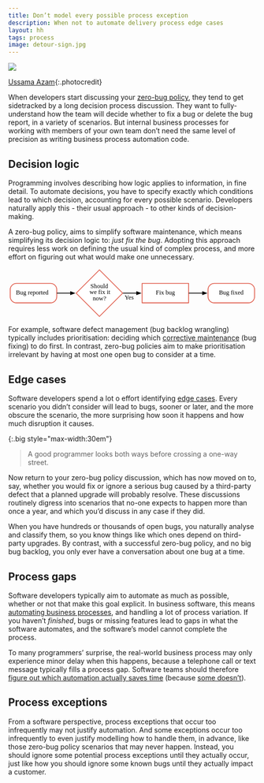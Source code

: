 ```yaml
---
title: Don’t model every possible process exception
description: When not to automate delivery process edge cases
layout: hh
tags: process
image: detour-sign.jpg
---
```


![](detour-sign.jpg)

[Ussama Azam](https://unsplash.com/photos/kMb4qE_zj3Q){:.photocredit}

When developers start discussing your [zero-bug policy](zero-bug-policy),
they tend to get sidetracked by a long decision process discussion.
They want to fully-understand how the team will decide whether to fix a bug or delete the bug report, in a variety of scenarios.
But internal business processes for working with members of your own team don’t need the same level of precision as writing business process automation code.

## Decision logic

Programming involves describing how logic applies to information, in fine detail.
To automate decisions, you have to specify exactly which conditions lead to which decision, accounting for every possible scenario.
Developers naturally apply this - their usual approach - to other kinds of decision-making.

A zero-bug policy, aims to simplify software maintenance, which means simplifying its decision logic to: _just fix the bug_.
Adopting this approach requires less work on defining the usual kind of complex process, and more effort on figuring out what would make one unnecessary.

<svg xmlns:xl="http://www.w3.org/1999/xlink" version="1.1" xmlns="http://www.w3.org/2000/svg" xmlns:dc="http://purl.org/dc/elements/1.1/" viewBox="0 0 640 130" width="640" height="130">
  <defs>
    <marker orient="auto" overflow="visible" markerUnits="strokeWidth" id="FilledArrow_Marker" stroke-linejoin="miter" stroke-miterlimit="10" viewBox="-1 -3 7 6" markerWidth="7" markerHeight="6" color="black">
      <g>
        <path d="M 4.8 0 L 0 -1.8 L 0 1.8 Z" fill="currentColor" stroke="currentColor" stroke-width="1"/>
      </g>
    </marker>
  </defs>
  <g id="Canvas_1" stroke-dasharray="none" fill-opacity="1" fill="none" stroke="none" stroke-opacity="1">
    <title>Canvas 1</title>
    <g id="Canvas_1_credits">
      <title>credits</title>
      <g id="Graphic_9">
        <path d="M 21 40 L 109 40 C 117.83656 40 125 47.163444 125 56 L 125 74 C 125 82.83656 117.83656 90 109 90 L 21 90 C 12.163444 90 5 82.83656 5 74 L 5 56 C 5 47.163444 12.163444 40 21 40 Z" fill="white"/>
        <path d="M 21 40 L 109 40 C 117.83656 40 125 47.163444 125 56 L 125 74 C 125 82.83656 117.83656 90 109 90 L 21 90 C 12.163444 90 5 82.83656 5 74 L 5 56 C 5 47.163444 12.163444 40 21 40 Z" stroke="#df5a49" stroke-linecap="round" stroke-linejoin="round" stroke-width="2"/>
        <text transform="translate(10 57)" fill="black">
          <tspan font-family="Source Sans Pro" font-size="16" fill="black" x="9.765625" y="12">Bug reported</tspan>
        </text>
      </g>
      <g id="Graphic_11">
        <path d="M 235 5 L 295 65 L 235 125 L 175 65 Z" fill="white"/>
        <path d="M 235 5 L 295 65 L 235 125 L 175 65 Z" stroke="#df5a49" stroke-linecap="round" stroke-linejoin="round" stroke-width="2"/>
        <text transform="translate(191.2 39.8)" fill="black">
          <tspan font-family="Source Sans Pro" font-size="16" fill="black" x="20.671875" y="12">Should</tspan>
          <tspan font-family="Source Sans Pro" font-size="16" fill="black" x="18.226562" y="28">we fix it</tspan>
          <tspan font-family="Source Sans Pro" font-size="16" fill="black" x="26.601562" y="44">now?</tspan>
        </text>
      </g>
      <g id="Line_12">
        <line x1="126" y1="65" x2="160.68579" y2="65" marker-end="url(#FilledArrow_Marker)" stroke="black" stroke-linecap="round" stroke-linejoin="round" stroke-width="2"/>
      </g>
      <g id="Graphic_13">
        <rect x="345" y="40" width="120" height="50" fill="white"/>
        <rect x="345" y="40" width="120" height="50" stroke="#df5a49" stroke-linecap="round" stroke-linejoin="round" stroke-width="2"/>
        <text transform="translate(350 57)" fill="black">
          <tspan font-family="Source Sans Pro" font-size="16" fill="black" x="30.246094" y="12">Fix bug</tspan>
        </text>
      </g>
      <g id="Graphic_14">
        <path d="M 531 40 L 619 40 C 627.83656 40 635 47.163444 635 56 L 635 74 C 635 82.83656 627.83656 90 619 90 L 531 90 C 522.16344 90 515 82.83656 515 74 L 515 56 C 515 47.163444 522.16344 40 531 40 Z" fill="white"/>
        <path d="M 531 40 L 619 40 C 627.83656 40 635 47.163444 635 56 L 635 74 C 635 82.83656 627.83656 90 619 90 L 531 90 C 522.16344 90 515 82.83656 515 74 L 515 56 C 515 47.163444 522.16344 40 531 40 Z" stroke="#df5a49" stroke-linecap="round" stroke-linejoin="round" stroke-width="2"/>
        <text transform="translate(520 57)" fill="black">
          <tspan font-family="Source Sans Pro" font-size="16" fill="black" x="23.023438" y="12">Bug fixed</tspan>
        </text>
      </g>
      <g id="Line_15">
        <line x1="296.4142" y1="65" x2="331.1" y2="65" marker-end="url(#FilledArrow_Marker)" stroke="black" stroke-linecap="round" stroke-linejoin="round" stroke-width="2"/>
      </g>
      <g id="Line_16">
        <line x1="466" y1="65" x2="501.1" y2="65" marker-end="url(#FilledArrow_Marker)" stroke="black" stroke-linecap="round" stroke-linejoin="round" stroke-width="2"/>
      </g>
      <g id="Graphic_19">
        <text transform="translate(300 69)" fill="black">
          <tspan font-family="Source Sans Pro" font-size="16" fill="black" x="0" y="12">Yes</tspan>
        </text>
      </g>
    </g>
  </g>
</svg>

For example, software defect management (bug backlog wrangling) typically includes prioritisation: deciding which
[corrective maintenance](https://en.wikipedia.org/wiki/Corrective_maintenance)
(bug fixing) to do first.
In contrast, zero-bug policies aim to make prioritisation irrelevant by having at most one open bug to consider at a time.

## Edge cases

Software developers spend a lot o effort identifying
[edge cases](https://en.wikipedia.org/wiki/Edge_case).
Every scenario you didn’t consider will lead to bugs, sooner or later,
and the more obscure the scenario, the more surprising how soon it happens and how much disruption it causes.

{:.big style="max-width:30em"}
> A good programmer looks both ways before crossing a one-way street.

Now return to your zero-bug policy discussion, which has now moved on to, say,
whether you would fix or ignore a serious bug caused by a third-party defect that a planned upgrade will probably resolve.
These discussions routinely digress into scenarios that no-one expects to happen more than once a year, and which you’d discuss in any case if they did.

When you have hundreds or thousands of open bugs, you naturally analyse and classify them, so you know things like which ones depend on third-party upgrades.
By contrast, with a successful zero-bug policy, and no big bug backlog, you only ever have a conversation about one bug at a time.

## Process gaps

Software developers typically aim to automate as much as possible,
whether or not that make this goal explicit.
In business software, this means [automating business processes](process-centric-design),
and handling a lot of process variation.
If you haven’t _finished_, bugs or missing features lead to gaps in what the software automates,
and the software’s model cannot complete the process.

To many programmers’ surprise, the real-world business process may only experience minor delay when this happens,
because a telephone call or text message typically fills a process gap.
Software teams should therefore 
[figure out which automation actually saves time](https://xkcd.com/1205/)
(because [some doesn’t](https://xkcd.com/1319/)).

## Process exceptions

From a software perspective, process exceptions that occur too infrequently may not justify automation.
And some exceptions occur too infrequently to even justify modelling how to handle them, in advance, like those zero-bug policy scenarios that may never happen.
Instead, you should ignore some potential process exceptions until they actually occur,
just like how you should ignore some known bugs until they actually impact a customer.
